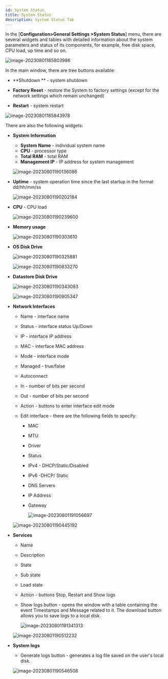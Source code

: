 ```yaml
---
id: System Status_
title: System Status
description: System Status Tab
---
```


In the [**Configuration>General Settings >System Status**] menu, there are several widgets and tables with detailed information about the system parameters and status of its components, for example, free disk space, CPU load, up time and so on.

![image-20230801185803986](assets_01-System%20Status_/image-20230801185803986.png)

In the main window, there are tree buttons available:

- **Shutdown ** - system shutdown

- **Factory Reset** - restore the System to factory settings (except for the network settings which remain unchanged)

- **Restart** - system restart

![image-20230801185843978](assets_01-System%20Status_/image-20230801185843978.png)

There are also the following widgets:

- **System Information**

  - **System Name** - individual system name
  - **CPU** - processor type
  - **Total RAM** - total RAM
  - **Management IP** - IP address for system management

  ![image-20230801190136086](assets_01-System%20Status_/image-20230801190136086.png)

- **Uptime** - system operation time since the last startup in the format dd/hh/mm/ss 

  ![image-20230801190202184](assets_01-System%20Status_/image-20230801190202184.png)

- **CPU** - CPU load

  ![image-20230801190239600](assets_01-System%20Status_/image-20230801190239600.png)

- **Memory usage**

  ![image-20230801190303610](assets_01-System%20Status_/image-20230801190303610.png)

- **OS Disk Drive**

  ![image-20230801190325881](assets_01-System%20Status_/image-20230801190325881.png)

  ![image-20230801190833270](assets_01-System%20Status_/image-20230801190833270.png)

- **Datastore Disk Drive**

  ![image-20230801190343093](assets_01-System%20Status_/image-20230801190343093.png)

  ![image-20230801190905347](assets_01-System%20Status_/image-20230801190905347.png)

- **Network Interfaces**

  - Name - interface name

  - Status - interface status Up/Down

  - IP - interface IP address

  - MAC - interface MAC address

  - Mode - interface mode 

  - Managed - true/false 

  - Autoconnect 

  - In - number of bits per second 

  - Out - number of bits per second 

  - Action - buttons to enter interface edit mode

  - Edit interface -  there are the following fields to specify:

    - MAC

    - MTU

    - Driver

    - Status

    - IPv4 - DHCP/Static/Disabled

    - IPv6 -DHCP/ Static

    - DNS Servers

    - IP Address

    - Gateway

      ![image-20230801191056697](assets_01-System%20Status_/image-20230801191056697.png)

  ![image-20230801190445192](assets_01-System%20Status_/image-20230801190445192.png)

- **Services**
  - Name  
  - Description 
  - State
  - Sub state 
  - Load state
  - Action - buttons Stop, Restart and Show logs
  - Show logs button - opens the window with a table containing the event Timestamps and Message related to it. The download button allows you to save logs to a local disk.
  
    ![image-20230801191341313](assets_01-System%20Status_/image-20230801191341313.png)
  
  
  
  ![image-20230801190512232](assets_01-System%20Status_/image-20230801190512232.png)
  
- **System logs**

  - Generate logs button - generates a log file saved on the user's local disk.

  ![image-20230801190546508](assets_01-System%20Status_/image-20230801190546508.png)









